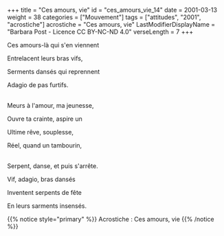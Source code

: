 +++
title = "Ces amours, vie"
id = "ces_amours_vie_14"
date = 2001-03-13
weight = 38
categories = ["Mouvement"]
tags = ["attitudes", "2001", "acrostiche"]
acrostiche = "Ces amours, vie"
LastModifierDisplayName = "Barbara Post - Licence CC BY-NC-ND 4.0"
verseLength = 7
+++

Ces amours-là qui s'en viennent

Entrelacent leurs bras vifs,

Serments dansés qui reprennent

Adagio de pas furtifs.

 \
Meurs à l'amour, ma jeunesse,

Ouvre ta crainte, aspire un

Ultime rêve, souplesse,

Réel, quand un tambourin,

 \
Serpent, danse, et puis s'arrête.

Vif, adagio, bras dansés

Inventent serpents de fête

En leurs sarments insensés.

{{% notice style="primary" %}}
Acrostiche : Ces amours, vie
{{% /notice %}}
